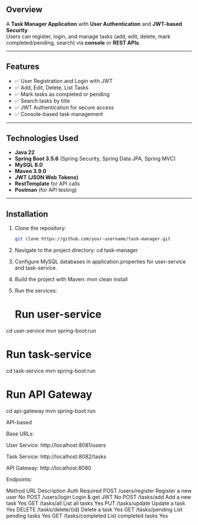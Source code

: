 ## Overview
A **Task Manager Application** with **User Authentication** and **JWT-based Security**.  
Users can register, login, and manage tasks (add, edit, delete, mark completed/pending, search) via **console** or **REST APIs**.  

---

## Features
- ✅ User Registration and Login with JWT  
- ✅ Add, Edit, Delete, List Tasks  
- ✅ Mark tasks as completed or pending  
- ✅ Search tasks by title  
- ✅ JWT Authentication for secure access  
- ✅ Console-based task management  

---

## Technologies Used
- **Java 22**  
- **Spring Boot 3.5.6** (Spring Security, Spring Data JPA, Spring MVC)  
- **MySQL 8.0**  
- **Maven 3.9.0**  
- **JWT (JSON Web Tokens)**  
- **RestTemplate** for API calls  
- **Postman** (for API testing)  

---

## Installation
1. Clone the repository:  
   ```bash
   git clone https://github.com/your-username/task-manager.git

2. Navigate to the project directory:
   cd task-manager

3. Configure MySQL databases in application.properties for user-service and task-service.

4. Build the project with Maven:
   mvn clean install

5. Run the services:
   # Run user-service
cd user-service
mvn spring-boot:run

# Run task-service
cd task-service
mvn spring-boot:run

# Run API Gateway
cd api-gateway
mvn spring-boot:run


API-based

Base URLs:

User Service: http://localhost:8081/users

Task Service: http://localhost:8082/tasks

API Gateway: http://localhost:8080

Endpoints:

Method	URL	Description	Auth Required
POST	/users/register	Register a new user	No
POST	/users/login	Login & get JWT	No
POST	/tasks/add	Add a new task	Yes
GET	/tasks/all	List all tasks	Yes
PUT	/tasks/update	Update a task	Yes
DELETE	/tasks/delete/{id}	Delete a task	Yes
GET	/tasks/pending	List pending tasks	Yes
GET	/tasks/completed	List completed tasks	Yes
